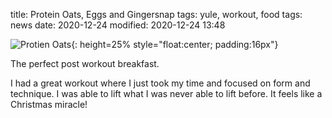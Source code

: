 title: Protein Oats, Eggs and Gingersnap
tags: yule, workout, food
tags: news
date: 2020-12-24
modified: 2020-12-24 13:48

![Protien Oats]({static}/images/IMG_3017.JPG){: height=25%
style="float:center; padding:16px"}

The perfect post workout breakfast. 

I had a great workout where I just took my time and focused on form
and technique.  I was able to lift what I was never able to lift
before.  It feels like a Christmas miracle!



